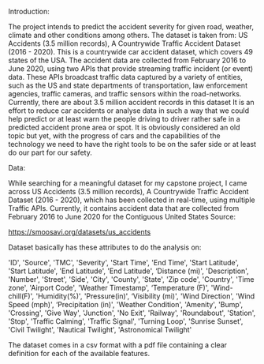 

Introduction:

The project intends to predict the accident severity for given road, weather, climate and other conditions among others. The dataset is taken from: US Accidents (3.5 million records), A Countrywide Traffic Accident Dataset (2016 - 2020). This is a countrywide car accident dataset, which covers 49 states of the USA. The accident data are collected from February 2016 to June 2020, using two APIs that provide streaming traffic incident (or event) data. These APIs broadcast traffic data captured by a variety of entities, such as the US and state departments of transportation, law enforcement agencies, traffic cameras, and traffic sensors within the road-networks. Currently, there are about 3.5 million accident records in this dataset It is an effort to reduce car accidents or analyse data in such a way that we could help predict or at least warn the people driving to driver rather safe in a predicted accident prone area or spot. It is obviously considered an old topic but yet, with the progress of cars and the capabilities of the technology we need to have the right tools to be on the safer side or at least do our part for our safety.

Data:

While searching for a meaningful dataset for my capstone project, I came across US Accidents (3.5 million records), A Countrywide Traffic Accident Dataset (2016 - 2020), which has been collected in real-time, using multiple Traffic APIs. Currently, it contains accident data that are collected from February 2016 to June 2020 for the Contiguous United States Source:

https://smoosavi.org/datasets/us_accidents

Dataset basically has these attributes to do the analysis on:

'ID', 'Source', 'TMC', 'Severity', 'Start Time', 'End Time', 'Start Latitude', 'Start Latitude', 'End Latitude', 'End Latitude', ‘Distance (mi)', 'Description', 'Number', 'Street', 'Side', 'City', 'County', 'State', 'Zip code', 'Country', 'Time zone', 'Airport Code', 'Weather Timestamp', ‘Temperature (F)', 'Wind-chill(F)', 'Humidity(%)', 'Pressure(in)', ‘Visibility (mi)', 'Wind Direction', 'Wind Speed (mph)', ‘Precipitation (in)', 'Weather Condition', 'Amenity', 'Bump', 'Crossing', 'Give Way', 'Junction', 'No Exit', 'Railway', 'Roundabout', 'Station', 'Stop', 'Traffic Calming', 'Traffic Signal', 'Turning Loop', 'Sunrise Sunset', 'Civil Twilight', 'Nautical Twilight', 'Astronomical Twilight'

The dataset comes in a csv format with a pdf file containing a clear definition for each of the available features.
